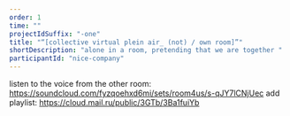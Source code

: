 ```yaml
---
order: 1
time: ""
projectIdSuffix: "-one"
title: "“[collective virtual plein air_ (not) / own room]”"
shortDescription: "alone in a room, pretending that we are together "
participantId: "nice-company"
---
```


listen to the voice from the other room: https://soundcloud.com/fyzqoehxd6mi/sets/room4us/s-qJY7lCNjUec
add playlist: https://cloud.mail.ru/public/3GTb/3Ba1fuiYb
